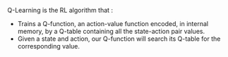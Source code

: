 Q-Learning is the RL algorithm that :
- Trains a Q-function, an action-value function encoded, in internal memory, by a Q-table containing all the state-action pair values.
- Given a state and action, our Q-function will search its Q-table for the corresponding value.